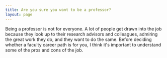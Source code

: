 ```yaml
---
title: Are you sure you want to be a professor?
layout: page
---
```


Being a professor is not for everyone. A lot of people get drawn into the job because they look up to their research
advisors and colleagues, admiring the great work they do, and they want to do the same. Before deciding whether a
faculty career path is for you, I think it's important to understand some of the pros and cons of the job.
